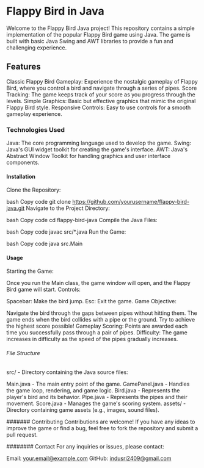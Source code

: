 # Flappy Bird in Java
Welcome to the Flappy Bird Java project! This repository contains a simple implementation of the popular Flappy Bird game using Java. The game is built with basic Java Swing and AWT libraries to provide a fun and challenging experience.


##  Features
Classic Flappy Bird Gameplay: Experience the nostalgic gameplay of Flappy Bird, where you control a bird and navigate through a series of pipes.
Score Tracking: The game keeps track of your score as you progress through the levels.
Simple Graphics: Basic but effective graphics that mimic the original Flappy Bird style.
Responsive Controls: Easy to use controls for a smooth gameplay experience.
###  Technologies Used
Java: The core programming language used to develop the game.
Swing: Java's GUI widget toolkit for creating the game's interface.
AWT: Java's Abstract Window Toolkit for handling graphics and user interface components.
#### Installation
Clone the Repository:

bash
Copy code
git clone https://github.com/yourusername/flappy-bird-java.git
Navigate to the Project Directory:

bash
Copy code
cd flappy-bird-java
Compile the Java Files:

bash
Copy code
javac src/*.java
Run the Game:

bash
Copy code
java src.Main
####    Usage
Starting the Game:

Once you run the Main class, the game window will open, and the Flappy Bird game will start.
Controls:

Spacebar: Make the bird jump.
Esc: Exit the game.
Game Objective:

Navigate the bird through the gaps between pipes without hitting them. The game ends when the bird collides with a pipe or the ground. Try to achieve the highest score possible!
Gameplay
Scoring: Points are awarded each time you successfully pass through a pair of pipes.
Difficulty: The game increases in difficulty as the speed of the pipes gradually increases.
######      File Structure
src/ - Directory containing the Java source files:

Main.java - The main entry point of the game.
GamePanel.java - Handles the game loop, rendering, and game logic.
Bird.java - Represents the player's bird and its behavior.
Pipe.java - Represents the pipes and their movement.
Score.java - Manages the game's scoring system.
assets/ - Directory containing game assets (e.g., images, sound files).

#######       Contributing
Contributions are welcome! If you have any ideas to improve the game or find a bug, feel free to fork the repository and submit a pull request.



########       Contact
For any inquiries or issues, please contact:

Email: your.email@example.com
GitHub: indusri2409@gmail.com

